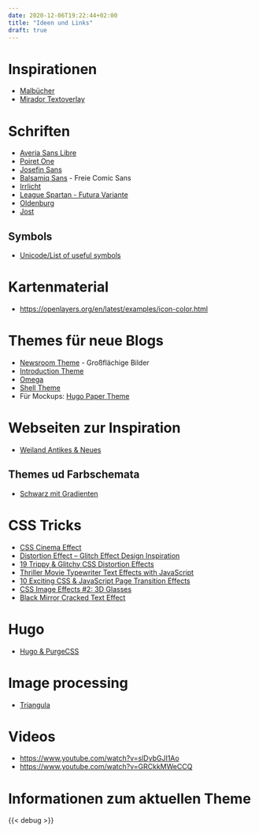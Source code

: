 ```yaml
---
date: 2020-12-06T19:22:44+02:00
title: "Ideen und Links"
draft: true
---
```


# Inspirationen

* [Malbücher](https://digitalaladore.wordpress.com/2016/03/17/reflecting-on-colorourcollections/)
* [Mirador Textoverlay](https://github.com/dbmdz/mirador-textoverlay)

# Schriften

* [Averia Sans Libre](https://fonts.google.com/specimen/Averia+Sans+Libre)
* [Poiret One](https://fonts.google.com/specimen/Poiret+One)
* [Josefin Sans](https://fonts.google.com/specimen/Josefin+Sans)
* [Balsamiq Sans](https://fonts.google.com/specimen/Balsamiq+Sans) - Freie Comic Sans
* [Irrlicht](https://web.archive.org/web/20170627014250/http://www.myfonts.de/2015/03/irrlicht/)
* [League Spartan - Futura Variante](https://www.theleagueofmoveabletype.com/league-spartan)
* [Oldenburg](https://fonts.google.com/specimen/Oldenburg?query=oldenburg)
* [Jost](https://fonts.google.com/specimen/Jost)

## Symbols
* [Unicode/List of useful symbols](https://en.wikibooks.org/wiki/Unicode/List_of_useful_symbols)

# Kartenmaterial
* https://openlayers.org/en/latest/examples/icon-color.html

# Themes für neue Blogs
* [Newsroom Theme](https://themes.gohugo.io/newsroom/) - Großflächige Bilder
* [Introduction Theme](https://themes.gohugo.io/hugo-theme-introduction/)
* [Omega](https://themes.gohugo.io/omega-hugo-theme/)
* [Shell Theme](https://github.com/Yukuro/hugo-theme-shell)
* Für Mockups: [Hugo Paper Theme](https://github.com/zwbetz-gh/papercss-hugo-theme/tree/master/static/css)

# Webseiten zur Inspiration

* [Weiland Antikes & Neues](https://www.weiland-antiquitaeten.de/unser-sortiment/alte-modezeitschriften-50er/)

## Themes ud Farbschemata

* [Schwarz mit Gradienten](https://aidemos.meta.com/)

# CSS Tricks
* [CSS Cinema Effect](https://codepen.io/bullerb/pen/BzKzvK)
* [Distortion Effect – Glitch Effect Design Inspiration](https://codemyui.com/tag/distortion-effect/)
* [19 Trippy & Glitchy CSS Distortion Effects](https://1stwebdesigner.com/trippy-css-distortion-effects/)
* [Thriller Movie Typewriter Text Effects with JavaScript](http://thenewcode.com/1153/Thriller-Movie-Typewriter-Text-Effects-with-JavaScript)
* [10 Exciting CSS & JavaScript Page Transition Effects](https://speckyboy.com/page-transition-effects/)
* [CSS Image Effects #2: 3D Glasses](https://una.im/3d-effect/)
* [Black Mirror Cracked Text Effect](https://codepen.io/GeorgePark/pen/jeBbGN)

# Hugo
* [Hugo & PurgeCSS](https://discourse.gohugo.io/t/how-i-can-implement-purgecss-uncss-or-purifycss-in-hugo/24446)

# Image processing
* [Triangula](https://github.com/RH12503/triangula)

# Videos

* https://www.youtube.com/watch?v=slDybGJI1Ao
* https://www.youtube.com/watch?v=GRCkkMWeCCQ

# Informationen zum aktuellen Theme

{{< debug >}}
